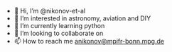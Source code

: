- 👋 Hi, I’m @nikonov-et-al
- 👀 I’m interested in astronomy, aviation and DIY
- 🌱 I’m currently learning python
- 💞️ I’m looking to collaborate on 
- 📫 How to reach me anikonov@mpifr-bonn.mpg.de

<!---
nikonov-et-al/nikonov-et-al is a ✨ special ✨ repository because its `README.md` (this file) appears on your GitHub profile.
You can click the Preview link to take a look at your changes.
--->
